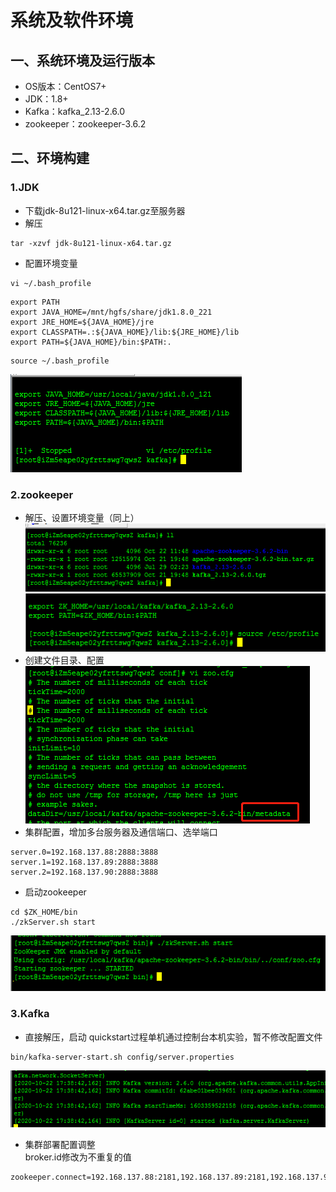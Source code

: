 # 系统及软件环境
## 一、系统环境及运行版本
- OS版本：CentOS7+
- JDK：1.8+
- Kafka：kafka_2.13-2.6.0
- zookeeper：zookeeper-3.6.2
## 二、环境构建
### 1.JDK
- 下载jdk-8u121-linux-x64.tar.gz至服务器
- 解压
```
tar -xzvf jdk-8u121-linux-x64.tar.gz
```
- 配置环境变量
```
vi ~/.bash_profile
```
```
export PATH
export JAVA_HOME=/mnt/hgfs/share/jdk1.8.0_221
export JRE_HOME=${JAVA_HOME}/jre
export CLASSPATH=.:${JAVA_HOME}/lib:${JRE_HOME}/lib
export PATH=${JAVA_HOME}/bin:$PATH:.
```
```
source ~/.bash_profile
```
![](pic/01QuickStart/jdk.png)

### 2.zookeeper
- 解压、设置环境变量（同上）   
![](pic/01QuickStart/zookeeper0.png)
![](pic/01QuickStart/zookeeper1.png)
- 创建文件目录、配置   
![](pic/01QuickStart/zookeeper3.png)
- 集群配置，增加多台服务器及通信端口、选举端口
```
server.0=192.168.137.88:2888:3888
server.1=192.168.137.89:2888:3888
server.2=192.168.137.90:2888:3888
```
- 启动zookeeper   
```
cd $ZK_HOME/bin
./zkServer.sh start
```
![](pic/01QuickStart/zookeeper2.png)

### 3.Kafka
- 直接解压，启动
quickstart过程单机通过控制台本机实验，暂不修改配置文件
```
bin/kafka-server-start.sh config/server.properties
```
![](pic/01QuickStart/kafka0.png)
- 集群部署配置调整   
broker.id修改为不重复的值
```
zookeeper.connect=192.168.137.88:2181,192.168.137.89:2181,192.168.137.90:2181
```
